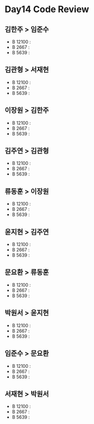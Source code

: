 # Day14 Code Review

## 김한주 > 임준수
- B 12100 :
- B 2667 :
- B 5639 :
## 김관형 > 서재현
- B 12100 :
- B 2667 :
- B 5639 :
## 이장원 > 김한주
- B 12100 :
- B 2667 :
- B 5639 :
## 김주연 > 김관형
- B 12100 :
- B 2667 :
- B 5639 :
## 류동훈 > 이장원
- B 12100 :
- B 2667 :
- B 5639 :
## 윤지현 > 김주연
- B 12100 :
- B 2667 :
- B 5639 :
## 문요환 > 류동훈
- B 12100 :
- B 2667 :
- B 5639 :
## 박원서 > 윤지현
- B 12100 :
- B 2667 :
- B 5639 :
## 임준수 > 문요환
- B 12100 :
- B 2667 :
- B 5639 :
## 서재현 > 박원서
- B 12100 :
- B 2667 :
- B 5639 :
